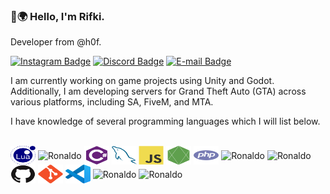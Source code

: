 ### 👋🌍 Hello, I'm Rifki.

Developer from @h0f.

[![Instagram Badge](https://img.shields.io/badge/-@usingunityengine-00875f?style=flat-square&labelColor=00875f&logo=instagram&logoColor=white&link=https://instagram.com/usingunityengine)](https://instagram.com/usingunityengine) 
[![Discord Badge](https://img.shields.io/badge/-.h0f-00875f?style=flat-square&labelColor=00875f&logo=discord&logoColor=white&link=https://discord.com/users/1146508215559917699)](https://discord.com/users/1146508215559917699) 
[![E-mail Badge](https://img.shields.io/badge/-rifki@project.com-00875f?style=flat-square&labelColor=00875f&logo=gmail&logoColor=white&link=mailto:rifki@project.com)](mailto:rifki@project.com) 

I am currently working on game projects using Unity and Godot. Additionally, I am developing servers for Grand Theft Auto (GTA) across various platforms, including SA, FiveM, and MTA.

I have knowledge of several programming languages ​​which I will list below.

<div style="display: inline_block"><br>
  <img align="center" alt="Ronaldo" height="30" width="40" src="https://github.com/devicons/devicon/blob/master/icons/lua/lua-plain.svg">
  <img align="center" alt="Ronaldo" height="30" width="40" src="https://i.imgur.com/VJLHjfM.png">
  <img align="center" alt="Ronaldo" height="30" width="40" src="https://raw.githubusercontent.com/devicons/devicon/master/icons/csharp/csharp-plain.svg">
  <img align="center" alt="Ronaldo" height="30" width="40" src="https://github.com/devicons/devicon/blob/master/icons/mysql/mysql-plain.svg">
  <img align="center" alt="Ronaldo" height="30" width="40" src="https://raw.githubusercontent.com/devicons/devicon/master/icons/javascript/javascript-original.svg">
  <img align="center" alt="Ronaldo" height="30" width="40" src="https://raw.githubusercontent.com/devicons/devicon/master/icons/nodejs/nodejs-plain.svg">
  <img align="center" alt="Ronaldo" height="30" width="40" src="https://github.com/devicons/devicon/blob/master/icons/php/php-plain.svg">

  <img align="center" alt="Ronaldo" height="30" width="80" src="https://cdn.sanity.io/images/fuvbjjlp/production/b9385c095d1c8c58f48fc7d4fc8ae257395169c8-266x98.png">
  <img align="center" alt="Ronaldo" height="30" width="80" src="https://godotengine.org/assets/press/logo_small_color_light.png">
  

  <img align="center" alt="Ronaldo" height="30" width="40" src="https://raw.githubusercontent.com/devicons/devicon/master/icons/github/github-original.svg">
  <img align="center" alt="Ronaldo" height="30" width="40" src="https://github.com/devicons/devicon/blob/master/icons/git/git-plain.svg">
  <img align="center" alt="Ronaldo" height="30" width="40" src="https://github.com/devicons/devicon/blob/master/icons/vscode/vscode-original.svg">
  <img align="center" alt="Ronaldo" height="30" width="30" src="https://www.sublimehq.com/images/sublime_text.png">
  <img align="center" alt="Ronaldo" height="30" width="30" src="https://www.tech-wiki.net/images/a/a8/Notepad%2B%2B_logo.png">
 


</div>
